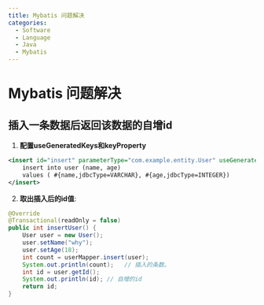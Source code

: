 ```yaml
---
title: Mybatis 问题解决
categories:
  - Software
  - Language
  - Java
  - Mybatis
---
```

# Mybatis 问题解决

## 插入一条数据后返回该数据的自增id

1. **配置useGeneratedKeys和keyProperty**

```xml
<insert id="insert" parameterType="com.example.entity.User" useGeneratedKeys="true" keyProperty="id">
    insert into user (name, age)
    values ( #{name,jdbcType=VARCHAR}, #{age,jdbcType=INTEGER})
</insert>
```

2. **取出插入后的id值**:

```java
@Override
@Transactional(readOnly = false)
public int insertUser() {
    User user = new User();
    user.setName("why");
    user.setAge(18);
    int count = userMapper.insert(user);
    System.out.println(count);   // 插入的条数。
    int id = user.getId();
    System.out.println(id); // 自增的id
    return id;
}
```